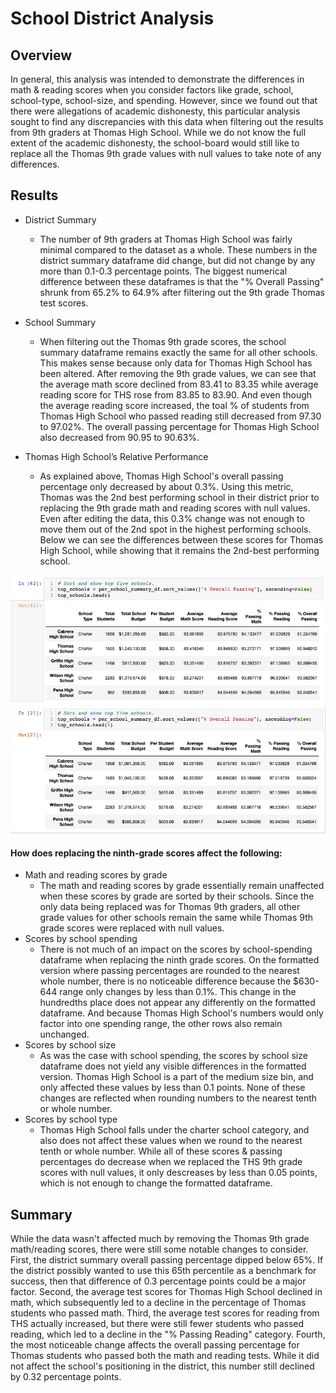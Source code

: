 # School District Analysis

## Overview
In general, this analysis was intended to demonstrate the differences in math & reading scores when you consider factors like grade, school, school-type, school-size, and spending. However, since we found out that there were allegations of academic dishonesty, this particular analysis sought to find any discrepancies with this data when filtering out the results from 9th graders at Thomas High School. While we do not know the full extent of the academic dishonesty, the school-board would still like to replace all the Thomas 9th grade values with null values to take note of any differences. 
  
## Results

- District Summary 
  - The number of 9th graders at Thomas High School was fairly minimal compared to the dataset as a whole. These numbers in the district summary dataframe did change, but did not change by any more than 0.1-0.3 percentage points. The biggest numerical difference between these dataframes is that the "% Overall Passing" shrunk from 65.2% to 64.9% after filtering out the 9th grade Thomas test scores.

- School Summary 
  - When filtering out the Thomas 9th grade scores, the school summary dataframe remains exactly the same for all other schools. This makes sense because only data for Thomas High School has been altered. After removing the 9th grade values, we can see that the average math score declined from 83.41 to 83.35 while average reading score for THS rose from 83.85 to 83.90. And even though the average reading score increased, the toal % of students from Thomas High School who passed reading still decreased from 97.30 to 97.02%. The overall passing percentage for Thomas High School also decreased from 90.95 to 90.63%. 

- Thomas High School’s Relative Performance
  - As explained above, Thomas High School's overall passing percentage only decreased by about 0.3%. Using this metric, Thomas was the 2nd best performing school in their district prior to replacing the 9th grade math and reading scores with null values. Even after editing the data, this 0.3% change was not enough to move them out of the 2nd spot in the highest performing schools. Below we can see the differences between these scores for Thomas High School, while showing that it remains the 2nd-best performing school.

![Resources/top5schools](Resources/top5schools.png)  ![Resources/topschoolschallenge](Resources/topschoolschallenge.png)

#### How does replacing the ninth-grade scores affect the following:
  - Math and reading scores by grade
    - The math and reading scores by grade essentially remain unaffected when these scores by grade are sorted by their schools. Since the only data being replaced was for Thomas 9th graders, all other grade values for other schools remain the same while Thomas 9th grade scores were replaced with null values. 
  - Scores by school spending
    - There is not much of an impact on the scores by school-spending dataframe when replacing the ninth grade scores. On the formatted version where passing percentages are rounded to the nearest whole number, there is no noticeable difference because the $630-644 range only changes by less than 0.1%. This change in the hundredths place does not appear any differently on the formatted dataframe. And because Thomas High School's numbers would only factor into one spending range, the other rows also remain unchanged.
  - Scores by school size
    - As was the case with school spending, the scores by school size dataframe does not yield any visible differences in the formatted version. Thomas High School is a part of the medium size bin, and only affected these values by less than 0.1 points. None of these changes are reflected when rounding numbers to the nearest tenth or whole number. 
  - Scores by school type
    - Thomas High School falls under the charter school category, and also does not affect these values when we round to the nearest tenth or whole number. While all of these scores & passing percentages do decrease when we replaced the THS 9th grade scores with null values, it only descreases by less than 0.05 points, which is not enough to change the formatted dataframe. 

## Summary
While the data wasn't affected much by removing the Thomas 9th grade math/reading scores, there were still some notable changes to consider. First, the district summary overall passing percentage dipped below 65%. If the district possibly wanted to use this 65th percentile as a benchmark for success, then that difference of 0.3 percentage points could  be a major factor. Second, the average test scores for Thomas High School declined in math, which subsequently led to a decline in the percentage of Thomas students who passed math. Third, the average test scores for reading from THS actually increased, but there were still fewer students who passed reading, which led to a decline in the "% Passing Reading" category. Fourth, the most noticeable change affects the overall passing percentage for Thomas students who passed both the math and reading tests. While it did not affect the school's positioning in the district, this number still declined by 0.32 percentage points.
